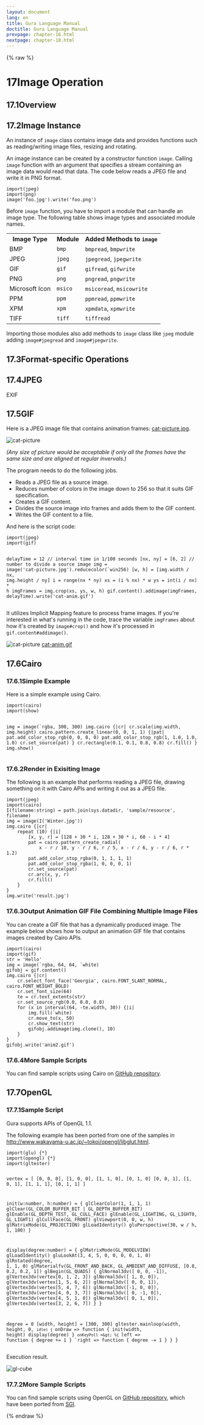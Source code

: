 ```yaml
---
layout: document
lang: en
title: Gura Language Manual
doctitle: Gura Language Manual
prevpage: chapter-16.html
nextpage: chapter-18.html
---
```

{% raw %}
<h1><span class="caption-index-1">17</span><a name="anchor-17"></a>Image Operation</h1>
<h2><span class="caption-index-2">17.1</span><a name="anchor-17-1"></a>Overview</h2>
<h2><span class="caption-index-2">17.2</span><a name="anchor-17-2"></a>Image Instance</h2>
<p>
An instance of <code class="highlighter-rouge">image</code> class contains image data and provides functions such as reading/writing image files, resizing and rotating.
</p>
<p>
An image instance can be created by a constructor function <code class="highlighter-rouge">image</code>. Calling <code class="highlighter-rouge">image</code> function with an argument that specifies a stream containing an image data would read that data. The code below reads a JPEG file and write it in PNG format.
</p>
<pre class="highlight"><code>import(jpeg)
import(png)
image('foo.jpg').write('foo.png')
</code></pre>
<p>
Before <code class="highlighter-rouge">image</code> function, you have to import a module that can handle an image type. The following table shows image types and associated module names.
</p>
<p>
<table class="table">
<tr>
<th>
Image Type</th>
<th>
Module</th>
<th>
Added Methods to <code>image</code></th>
</tr>

<tr>
<td>
BMP</td>
<td>
<code>bmp</code></td>
<td>
<code>bmpread</code>, <code>bmpwrite</code></td>
</tr>

<tr>
<td>
JPEG</td>
<td>
<code>jpeg</code></td>
<td>
<code>jpegread</code>, <code>jpegwrite</code></td>
</tr>

<tr>
<td>
GIF</td>
<td>
<code>gif</code></td>
<td>
<code>gifread</code>, <code>gifwrite</code></td>
</tr>

<tr>
<td>
PNG</td>
<td>
<code>png</code></td>
<td>
<code>pngread</code>, <code>pngwrite</code></td>
</tr>

<tr>
<td>
Microsoft Icon</td>
<td>
<code>msico</code></td>
<td>
<code>msicoread</code>, <code>msicowrite</code></td>
</tr>

<tr>
<td>
PPM</td>
<td>
<code>ppm</code></td>
<td>
<code>ppmread</code>, <code>ppmwrite</code></td>
</tr>

<tr>
<td>
XPM</td>
<td>
<code>xpm</code></td>
<td>
<code>xpmdata</code>, <code>xpmwrite</code></td>
</tr>

<tr>
<td>
TIFF</td>
<td>
<code>tiff</code></td>
<td>
<code>tiffread</code></td>
</tr>

</table>

</p>
<p>
Importing those modules also add methods to <code class="highlighter-rouge">image</code> class like <code class="highlighter-rouge">jpeg</code> module adding <code class="highlighter-rouge">image#jpegread</code> and <code class="highlighter-rouge">image#jpegwrite</code>.
</p>
<h2><span class="caption-index-2">17.3</span><a name="anchor-17-3"></a>Format-specific Operations</h2>
<h2><span class="caption-index-2">17.4</span><a name="anchor-17-4"></a>JPEG</h2>
<p>
EXIF
</p>
<h2><span class="caption-index-2">17.5</span><a name="anchor-17-5"></a>GIF</h2>
<p>
Here is a JPEG image file that contains animation frames: <a href="../images/cat-picture.jpg">cat-picture.jpg</a>.
</p>
<p>
<img src="../images/cat-picture.jpg" alt="cat-picture">
</p>
<p>
<em>(Any size of picture would be acceptable if only all the frames have the same size and are aligned at regular invervals.)</em>
</p>
<p>
The program needs to do the following jobs.
</p>
<ul>
<li>Reads a JPEG file as a source image.</li>
<li>Reduces number of colors in the image down to 256 so that it suits GIF specification.</li>
<li>Creates a GIF content.</li>
<li>Divides the source image into frames and adds them to the GIF content.</li>
<li>Writes the GIF content to a file.</li>
</ul>
<p>
And here is the script code:
</p>
<pre class="highlight"><code>import(jpeg)
import(gif)

delayTime = 12             // interval time in 1/100 seconds
[nx, ny] = [6, 2]          // number to divide a source image
img = image('cat-picture.jpg').reducecolor(`win256)
[w, h] = [img.width / nx, img.height / ny]
i = range(nx * ny)
xs = (i % nx) * w
ys = int(i / nx) * h
imgFrames = img.crop(xs, ys, w, h)
gif.content().addimage(imgFrames, delayTime).write('cat-anim.gif')
</code></pre>
<p>
It utilizes Implicit Mapping feature to process frame images. If you're interested in what's running in the code, trace the variable <code class="highlighter-rouge">imgFrames</code> about how it's created by <code class="highlighter-rouge">image#crop()</code> and how it's processed in <code class="highlighter-rouge">gif.content#addimage()</code>.
</p>
<p>
<img src="../images/cat-anim.gif" alt="cat-picture"> <a href="../images/cat-anim.gif">cat-anim.gif</a>
</p>
<h2><span class="caption-index-2">17.6</span><a name="anchor-17-6"></a>Cairo</h2>
<h3><span class="caption-index-3">17.6.1</span><a name="anchor-17-6-1"></a>Simple Example</h3>
<p>
Here is a simple example using Cairo.
</p>
<pre class="highlight"><code>import(cairo)
import(show)

img = image(`rgba, 300, 300)
img.cairo {|cr|
    cr.scale(img.width, img.height)
    cairo.pattern.create_linear(0, 0, 1, 1) {|pat|
        pat.add_color_stop_rgb(0, 0, 0, 0)
        pat.add_color_stop_rgb(1, 1.0, 1.0, 1.0)
        cr.set_source(pat)
    }
    cr.rectangle(0.1, 0.1, 0.8, 0.8)
    cr.fill()
}
img.show()
</code></pre>
<h3><span class="caption-index-3">17.6.2</span><a name="anchor-17-6-2"></a>Render in Exisiting Image</h3>
<p>
The following is an example that performs reading a JPEG file, drawing something on it with Cairo APIs and writing it out as a JPEG file.
</p>
<pre class="highlight"><code>import(jpeg)
import(cairo)
I(filename:string) = path.join(sys.datadir, 'sample/resource', filename)
img = image(I('Winter.jpg'))
img.cairo {|cr|
    repeat (10) {|i|
        [x, y, r] = [128 + 30 * i, 128 + 30 * i, 60 - i * 4]
        pat = cairo.pattern_create_radial(
            x - r / 10, y - r / 6, r / 5, x - r / 6, y - r / 6, r * 1.2)
        pat.add_color_stop_rgba(0, 1, 1, 1, 1)
        pat.add_color_stop_rgba(1, 0, 0, 0, 1)
        cr.set_source(pat)
        cr.arc(x, y, r)
        cr.fill()
    }
}
img.write('result.jpg')
</code></pre>
<h3><span class="caption-index-3">17.6.3</span><a name="anchor-17-6-3"></a>Output Animation GIF File Combining Multiple Image Files</h3>
<p>
You can create a GIF file that has a dynamically produced image. The example below shows how to output an animation GIF file that contains images created by Cairo APIs.
</p>
<pre class="highlight"><code>import(cairo)
import(gif)
str = 'Hello'
img = image(`rgba, 64, 64, `white)
gifobj = gif.content()
img.cairo {|cr|
    cr.select_font_face('Georgia', cairo.FONT_SLANT_NORMAL, cairo.FONT_WEIGHT_BOLD)
    cr.set_font_size(64)
    te = cr.text_extents(str)
    cr.set_source_rgb(0.0, 0.0, 0.0)
    for (x in interval(64, -te.width, 30)) {|i|
        img.fill(`white)
        cr.move_to(x, 50)
        cr.show_text(str)
        gifobj.addimage(img.clone(), 10)
    }
}
gifobj.write('anim2.gif')
</code></pre>
<h3><span class="caption-index-3">17.6.4</span><a name="anchor-17-6-4"></a>More Sample Scripts</h3>
<p>
You can find sample scripts using Cairo on <a href="https://github.com/gura-lang/gura/tree/master/sample/cairo/">GitHub repository</a>.
</p>
<h2><span class="caption-index-2">17.7</span><a name="anchor-17-7"></a>OpenGL</h2>
<h3><span class="caption-index-3">17.7.1</span><a name="anchor-17-7-1"></a>Sample Script</h3>
<p>
Gura supports APIs of OpenGL 1.1.
</p>
<p>
The following example has been ported from one of the samples in <a href="http://www.wakayama-u.ac.jp/~tokoi/opengl/libglut.html">http://www.wakayama-u.ac.jp/~tokoi/opengl/libglut.html</a>.
</p>
<pre class="highlight"><code>import(glu) {*}
import(opengl) {*}
import(gltester)

vertex = [
    [0, 0, 0], [1, 0, 0], [1, 1, 0], [0, 1, 0]
    [0, 0, 1], [1, 0, 1], [1, 1, 1], [0, 1, 1]
]

init(w:number, h:number) = {
    glClearColor(1, 1, 1, 1)
    glClear(GL_COLOR_BUFFER_BIT | GL_DEPTH_BUFFER_BIT)
    glEnable(GL_DEPTH_TEST, GL_CULL_FACE)
    glEnable(GL_LIGHTING, GL_LIGHT0, GL_LIGHT1)
    glCullFace(GL_FRONT)
    glViewport(0, 0, w, h)
    glMatrixMode(GL_PROJECTION)
    glLoadIdentity()
    gluPerspective(30, w / h, 1, 100)
}

display(degree:number) = {
    glMatrixMode(GL_MODELVIEW)
    glLoadIdentity()
    gluLookAt(3, 4, 5, 0, 0, 0, 0, 1, 0)
    glRotated(degree, 1, 1, 0)
    glMaterialfv(GL_FRONT_AND_BACK,
            GL_AMBIENT_AND_DIFFUSE, [0.8, 0.2, 0.2, 1])
    glBegin(GL_QUADS) {
        glNormal3dv([ 0,  0, -1]), glVertex3dv(vertex[0, 1, 2, 3])
        glNormal3dv([ 1,  0,  0]), glVertex3dv(vertex[1, 5, 6, 2])
        glNormal3dv([ 0,  0,  1]), glVertex3dv(vertex[5, 4, 7, 6])
        glNormal3dv([-1,  0,  0]), glVertex3dv(vertex[4, 0, 3, 7])
        glNormal3dv([ 0, -1,  0]), glVertex3dv(vertex[4, 5, 1, 0])
        glNormal3dv([ 0,  1,  0]), glVertex3dv(vertex[3, 2, 6, 7])
    }
}

degree = 0
[width, height] = [300, 300]
gltester.mainloop(width, height, 0, `idle) {
    `onDraw =&gt; function {
        init(width, height)
        display(degree)
    }
    `onKeyPoll =&gt; %{
        `left =&gt; function { degree += 1 }
        `right =&gt; function { degree -= 1 }
    }
}
</code></pre>
<p>
Execution result.
</p>
<p>
<img src="../images/gl-cube.png" alt="gl-cube">
</p>
<h3><span class="caption-index-3">17.7.2</span><a name="anchor-17-7-2"></a>More Sample Scripts</h3>
<p>
You can find sample scripts using OpenGL on <a href="https://github.com/gura-lang/gura/tree/master/sample/opengl/">GitHub repository</a>, which have been ported from <a href="http://www.sgi.com/products/software/opengl/examples/samples/">SGI</a>.
</p>
<p />

{% endraw %}

